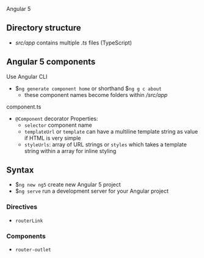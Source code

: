 Angular 5
## Directory structure
- _src/app_ contains multiple _.ts_ files (TypeScript)
## Angular 5 components
Use Angular CLI
- $`ng generate component home` or shorthand $`ng g c about` 
  - these component names become folders within _/src/app_

component.ts
- `@Component` decorator
  Properties:
  - `selector` component name
  - `templateUrl` or `template` can have a multiline template string as value if HTML is very simple
  - `styleUrls`: array of URL strings or `styles` which takes a template string within a array for inline styling

## Syntax
- $`ng new ng5` create new Angular 5 project
- $`ng serve` run a development server for your Angular project
### Directives
- `routerLink`
### Components
- `router-outlet` 